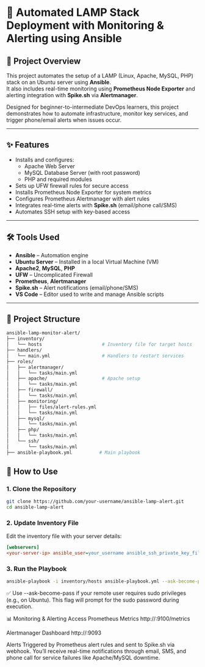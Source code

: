 # 🚀 Automated LAMP Stack Deployment with Monitoring & Alerting using Ansible

## 📖 Project Overview

This project automates the setup of a LAMP (Linux, Apache, MySQL, PHP) stack on an Ubuntu server using **Ansible**.  
It also includes real-time monitoring using **Prometheus Node Exporter** and alerting integration with **Spike.sh** via **Alertmanager**.

Designed for beginner-to-intermediate DevOps learners, this project demonstrates how to automate infrastructure, monitor key services, and trigger phone/email alerts when issues occur.

---

## ✨ Features

- Installs and configures:
  - Apache Web Server
  - MySQL Database Server (with root password)
  - PHP and required modules
- Sets up UFW firewall rules for secure access
- Installs Prometheus Node Exporter for system metrics
- Configures Prometheus Alertmanager with alert rules
- Integrates real-time alerts with **Spike.sh** (email/phone call/SMS)
- Automates SSH setup with key-based access

---

## 🛠️ Tools Used

- **Ansible** – Automation engine
- **Ubuntu Server** – Installed in a local Virtual Machine (VM)
- **Apache2**, **MySQL**, **PHP**
- **UFW** – Uncomplicated Firewall
- **Prometheus**, **Alertmanager**
- **Spike.sh** – Alert notifications (email/phone/SMS)
- **VS Code** – Editor used to write and manage Ansible scripts

---

## 📁 Project Structure

```bash
ansible-lamp-monitor-alert/
├── inventory/
│   └── hosts                      # Inventory file for target hosts
├── handlers/
│   └── main.yml                   # Handlers to restart services
├── roles/
│   ├── alertmanager/
│   │   └── tasks/main.yml
│   ├── apache/                    # Apache setup
│   │   └── tasks/main.yml
│   ├── firewall/
│   │   └── tasks/main.yml
│   ├── monitoring/
│   │   ├── files/alert-rules.yml
│   │   └── tasks/main.yml
│   ├── mysql/
│   │   └── tasks/main.yml
│   ├── php/
│   │   └── tasks/main.yml
│   └── ssh/
│       └── tasks/main.yml
├── ansible-playbook.yml          # Main playbook
```
## 🚀 How to Use

### 1. Clone the Repository

```bash
git clone https://github.com/your-username/ansible-lamp-alert.git
cd ansible-lamp-alert
``` 

### 2. Update Inventory File
Edit the inventory file with your server details:
```ini
[webservers]
<your-server-ip> ansible_user=your_username ansible_ssh_private_key_file=/home/your_username/.ssh/ansible_key 
``` 

### 3. Run the Playbook

```bash
ansible-playbook -i inventory/hosts ansible-playbook.yml --ask-become-pass
``` 
✅ Use --ask-become-pass if your remote user requires sudo privileges (e.g., on Ubuntu).
This flag will prompt for the sudo password during execution.

📊 Monitoring & Alerting Access
Prometheus Metrics
http://<your-server-ip>:9100/metrics

Alertmanager Dashboard
http://<your-server-ip>:9093

Alerts
Triggered by Prometheus alert rules and sent to Spike.sh via webhook.
You’ll receive real-time notifications through email, SMS, and phone call for service failures like Apache/MySQL downtime.
